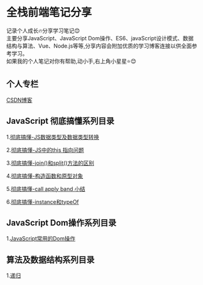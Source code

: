 # 全栈前端笔记分享
记录个人成长🔥分享学习笔记😊<br>
主要分享JavaScript、JavaScript Dom操作、ES6、javaScript设计模式、数据结构与算法、Vue、Node.js等等,分享内容会附加优质的学习博客连接以供全面参考学习。<br>
如果我的个人笔记对你有帮助,动小手,右上角小星星⭐️😊

## 个人专栏
[CSDN博客](https://blog.csdn.net/zc639143029)

## JavaScript 彻底搞懂系列目录
 1.[彻底搞懂-JS数据类型及数据类型转换](https://github.com/zc639143029/Blog/issues/1)
 
 2.[彻底搞懂-JS中的this 指向问题](https://github.com/zc639143029/Blog/issues/2)
 
 3.[彻底搞懂-join()和split()方法的区别](https://github.com/zc639143029/Blog/issues/3)
 
 4.[彻底搞懂-构造函数和原型对象](https://github.com/zc639143029/Blog/issues/4)
 
 5.[彻底搞懂-call apply band 小结](https://github.com/zc639143029/Blog/issues/5)
 
 6.[彻底搞懂-instance和typeOf](https://github.com/zc639143029/Blog/issues/6)
 
 
## JavaScript Dom操作系列目录
 1.[JavaScript常用的Dom操作](https://github.com/zc639143029/Blog/issues/9)<br>
 
## 算法及数据结构系列目录
 1.[递归](https://github.com/zc639143029/Blog/issues/10)<br>
 
 
